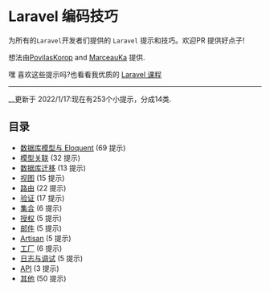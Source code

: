# Laravel 编码技巧

为所有的`Laravel`开发者们提供的 `Laravel` 提示和技巧。欢迎PR 提供好点子!

想法由[PovilasKorop](https://github.com/PovilasKorop) and [MarceauKa](https://github.com/MarceauKa) 提供.

嘿 喜欢这些提示吗?也看看我优质的 [Laravel 课程](https://laraveldaily.teachable.com/)

---

__更新于 2022/1/17:现在有253个小提示，分成14类.



## 目录

- [数据库模型与 Eloquent](./zh/DB_Models_and_Eloquent.md) (69 提示)
- [模型关联](./zh/Models_Relations.md) (32 提示)
- [数据库迁移](./zh/Migrations.md) (13 提示)
- [视图](./zh/Views.md) (15 提示)
- [路由](./zh/Routing.md) (22 提示)
- [验证](./zh/Validation.md) (17 提示)
- [集合](./zh/Collections.md) (6 提示)
- [授权](./zh/Auth.md) (5 提示)
- [邮件](./zh/Mail.md) (5 提示)
- [Artisan](./zh/Artisan.md) (5 提示)
- [工厂](./zh/Factories.md) (6 提示)
- [日志与调试](./zh/Log_and_Debug.md) (5 提示)
- [API](./zh/API.md) (3 提示)
- [其他](./zh/Other.md) (50 提示)
